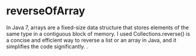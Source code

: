 # reverseOfArray
In Java 7, arrays are a fixed-size data structure that stores elements of the same type in a contiguous block of memory. I used Collections.reverse() is a concise and efficient way to reverse a list or an array in Java, and it simplifies the code significantly.
.
